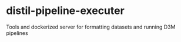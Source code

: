 # distil-pipeline-executer
Tools and dockerized server for formatting datasets and running D3M pipelines
